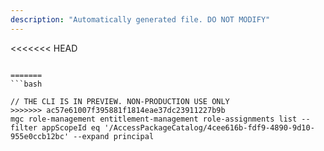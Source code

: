 ```yaml
---
description: "Automatically generated file. DO NOT MODIFY"
---
```


<<<<<<< HEAD
```cli

=======
```bash

// THE CLI IS IN PREVIEW. NON-PRODUCTION USE ONLY
>>>>>>> ac57e61007f395881f1814eae37dc23911227b9b
mgc role-management entitlement-management role-assignments list --filter appScopeId eq '/AccessPackageCatalog/4cee616b-fdf9-4890-9d10-955e0ccb12bc' --expand principal

```